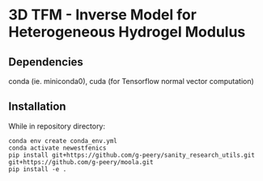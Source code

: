 # 3D TFM - Inverse Model for Heterogeneous Hydrogel Modulus

## Dependencies

conda (ie. miniconda0), cuda (for Tensorflow normal vector computation)

## Installation

While in repository directory:

```
conda env create conda_env.yml
conda activate newestfenics
pip install git+https://github.com/g-peery/sanity_research_utils.git git+https://github.com/g-peery/moola.git
pip install -e .
```

